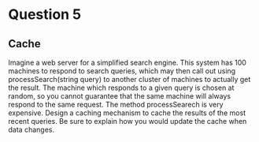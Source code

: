 # Question 5
## Cache
Imagine a web server for a simplified search engine. This system has 100 machines to respond to search queries, which may then call out using processSearch(string query) to another cluster of machines to actually get the result. The machine which responds to a given query is chosen at random, so you cannot guarantee that the same machine will always respond to the same request. The method processSearech is very expensive. Design a caching mechanism to cache the results of the most recent queries. Be sure to explain how you would update the cache when data changes.
